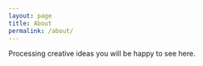 ```yaml
---
layout: page
title: About
permalink: /about/
---
```


Processing creative ideas you will be happy to see here.
